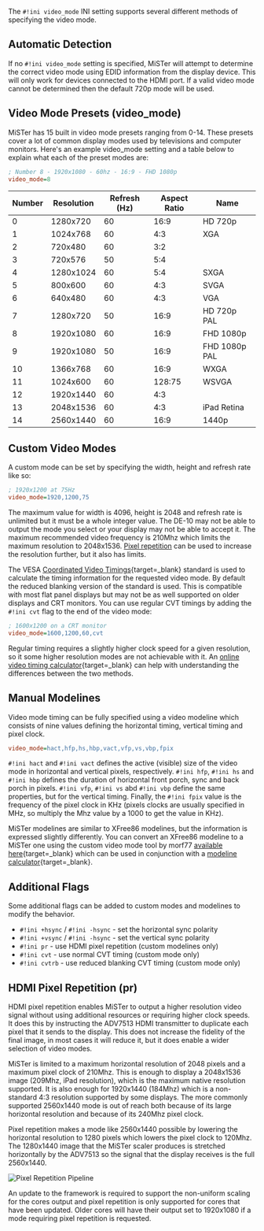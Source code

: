 The `#!ini video_mode` INI setting supports several different methods of specifying the video mode.

## Automatic Detection
If no `#!ini video_mode` setting is specified, MiSTer will attempt to determine the correct video mode using EDID information from the display device. This will only work for devices connected to the HDMI port. If a valid video mode cannot be determined then the default 720p mode will be used.

## Video Mode Presets (video_mode)
MiSTer has 15 built in video mode presets ranging from 0-14. These presets cover a lot of common display modes used by televisions and computer monitors. Here's an example video_mode setting and a table below to explain what each of the preset modes are:
```ini
; Number 8 - 1920x1080 - 60hz - 16:9 - FHD 1080p
video_mode=8
```

| Number | Resolution | Refresh (Hz) | Aspect Ratio | Name          |
| ------ | ---------- | ------------ | ------------ | ------------- |
| 0      | 1280x720   | 60           | 16:9         | HD 720p       |
| 1      | 1024x768   | 60           | 4:3          | XGA           |
| 2      | 720x480    | 60           | 3:2          |               |
| 3      | 720x576    | 50           | 5:4          |               |
| 4      | 1280x1024  | 60           | 5:4          | SXGA          |
| 5      | 800x600    | 60           | 4:3          | SVGA          |
| 6      | 640x480    | 60           | 4:3          | VGA           |
| 7      | 1280x720   | 50           | 16:9         | HD 720p PAL   |
| 8      | 1920x1080  | 60           | 16:9         | FHD 1080p     |
| 9      | 1920x1080  | 50           | 16:9         | FHD 1080p PAL |
| 10     | 1366x768   | 60           | 16:9         | WXGA          |
| 11     | 1024x600   | 60           | 128:75       | WSVGA         |
| 12     | 1920x1440  | 60           | 4:3          |               |
| 13     | 2048x1536  | 60           | 4:3          | iPad Retina   |
| 14     | 2560x1440  | 60           | 16:9         | 1440p         |

## Custom Video Modes
A custom mode can be set by specifying the width, height and refresh rate like so:
```ini
; 1920x1200 at 75Hz
video_mode=1920,1200,75
```
The maximum value for width is 4096, height is 2048 and refresh rate is unlimited but it must be a whole integer value. The DE-10 may not be able to output the mode you select or your display may not be able to accept it. The maximum recommended video frequency is 210Mhz which limits the maximum resolution to 2048x1536. [Pixel repetition](#hdmi-pixel-repetition) can be used to increase the resolution further, but it also has limits.

The VESA [Coordinated Video Timings](https://en.wikipedia.org/wiki/Coordinated_Video_Timings){target=_blank} standard is used to calculate the timing information for the requested video mode. By default the reduced blanking version of the standard is used. This is compatible with most flat panel displays but may not be as well supported on older displays and CRT monitors. You can use regular CVT timings by adding the `#!ini cvt` flag to the end of the video mode:
```ini
; 1600x1200 on a CRT monitor
video_mode=1600,1200,60,cvt
```
Regular timing requires a slightly higher clock speed for a given resolution, so it some higher resolution modes are not achievable with it. An [online video timing calculator](https://tomverbeure.github.io/video_timings_calculator){target=_blank} can help with understanding the differences between the two methods.

## Manual Modelines
Video mode timing can be fully specified using a video modeline which consists of nine values defining the horizontal timing, vertical timing and pixel clock.
```ini
video_mode=hact,hfp,hs,hbp,vact,vfp,vs,vbp,fpix
```
`#!ini hact` and `#!ini vact` defines the active (visible) size of the video mode in horizontal and vertical pixels, respectively. `#!ini hfp`, `#!ini hs` and `#!ini hbp` defines the duration of horizontal front porch, sync and back porch in pixels. `#!ini vfp`, `#!ini vs` abd `#!ini vbp` define the same properties, but for the vertical timing. Finally, the `#!ini fpix` value is the frequency of the pixel clock in KHz (pixels clocks are usually specified in MHz, so multiply the Mhz value by a 1000 to get the value in KHz).

MiSTer modelines are similar to XFree86 modelines, but the information is expressed slightly differently. You can convert an XFree86 modeline to a MiSTer one using the custom video mode tool by morf77 [available here](https://morf77.pythonanywhere.com/){target=_blank} which can be used in conjunction with a [modeline calculator](https://arachnoid.com/modelines/){target=_blank}.

## Additional Flags
Some additional flags can be added to custom modes and modelines to modify the behavior.

 * `#!ini +hsync` / `#!ini -hsync` - set the horizontal sync polarity
 * `#!ini +vsync` / `#!ini -hsync` - set the vertical sync polarity
 * `#!ini pr` - use HDMI pixel repetition (custom modelines only)
 * `#!ini cvt` - use normal CVT timing (custom mode only)
 * `#!ini cvtrb` - use reduced blanking CVT timing (custom mode only)

## HDMI Pixel Repetition (pr)
HDMI pixel repetition enables MiSTer to output a higher resolution video signal without using additional resources or requiring higher clock speeds. It does this by instructing the ADV7513 HDMI transmitter to duplicate each pixel that it sends to the display. This does not increase the fidelity of the final image, in most cases it will reduce it, but it does enable a wider selection of video modes.

MiSTer is limited to a maximum horizontal resolution of 2048 pixels and a maximum pixel clock of 210Mhz. This is enough to display a 2048x1536 image (209Mhz, iPad resolution), which is the maximum native resolution supported. It is also enough for 1920x1440 (184Mhz) which is a non-standard 4:3 resolution supported by some displays. The more commonly supported 2560x1440 mode is out of reach both because of its large horizontal resolution and because of its 240Mhz pixel clock.

Pixel repetition makes a mode like 2560x1440 possible by lowering the horizontal resolution to 1280 pixels which lowers the pixel clock to 120Mhz. The 1280x1440 image that the MiSTer scaler produces is stretched horizontally by the ADV7513 so the signal that the display receives is the full 2560x1440.

![Pixel Repetition Pipeline](img/pixel-repeat.png)

An update to the framework is required to support the non-uniform scaling for the cores output and pixel repetition is only supported for cores that have been updated. Older cores will have their output set to 1920x1080 if a mode requiring pixel repetition is requested.
